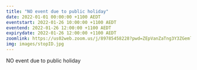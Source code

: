 ```yaml
---
title: "NO event due to public holiday"
date: 2022-01-01 00:00:00 +1100 AEDT
eventstart: 2022-01-26 10:00:00 +1100 AEDT
eventend: 2022-01-26 12:00:00 +1100 AEDT
expirydate: 2022-01-26 12:00:00 +1100 AEDT
zoomlink: https://us02web.zoom.us/j/89785458228?pwd=ZEpVanZaTng3Y3ZGeml0R2RjcTY1QT09
img: images/stopID.jpg
---
```


NO event due to public holiday